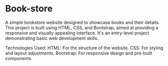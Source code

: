 # Book-store
A simple bookstore website designed to showcase books and their details. This project is built using HTML, CSS, and Bootstrap, aimed at providing a responsive and visually appealing interface. It's an entry-level project demonstrating basic web development skills.

Technologies Used:
HTML: For the structure of the website.
CSS: For styling and layout adjustments.
Bootstrap: For responsive design and pre-built components.
